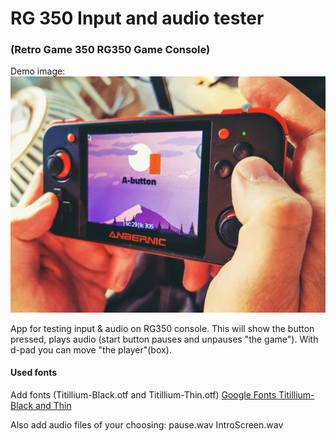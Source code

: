 # RG 350 Input and audio tester
### (Retro Game 350 RG350 Game Console)

Demo image: ![Alt Text](https://raw.githubusercontent.com/crowelian/rg350_inputaudio_tester/master/img/Fotor_158981675996315.jpg)

App for testing input &amp; audio on RG350 console.
This will show the button pressed, plays audio (start button pauses and unpauses "the game").
With d-pad you can move "the player"(box).

#### Used fonts
Add fonts (Titillium-Black.otf and Titillium-Thin.otf)
[Google Fonts Titillium-Black and Thin](https://fonts.google.com/specimen/Titillium+Web)

Also add audio files of your choosing:
pause.wav
IntroScreen.wav
